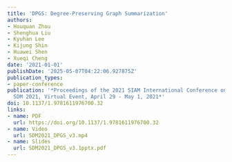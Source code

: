 ```yaml
---
title: 'DPGS: Degree-Preserving Graph Summarization'
authors:
- Houquan Zhou
- Shenghua Liu
- Kyuhan Lee
- Kijung Shin
- Huawei Shen
- Xueqi Cheng
date: '2021-01-01'
publishDate: '2025-05-07T04:22:06.927875Z'
publication_types:
- paper-conference
publication: '*Proceedings of the 2021 SIAM International Conference on Data Mining,
  SDM 2021, Virtual Event, April 29 - May 1, 2021*'
doi: 10.1137/1.9781611976700.32
links:
- name: PDF
  url: https://doi.org/10.1137/1.9781611976700.32
- name: Video
  url: SDM2021_DPGS_v3.mp4
- name: Slides
  url: SDM2021_DPGS_v3.1pptx.pdf
---
```

